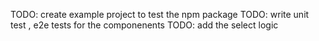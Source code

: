 TODO: create example project to test the npm package
TODO: write unit test , e2e tests for the componenents
TODO: add the select logic
